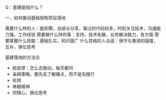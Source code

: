 Q：基建是指什么？

一、如何推动基础架构项目落地

需要什么样的人：能折腾，总结与分享，看过的代码较多，时刻关注技术，沟通能力强，工作经验
需要做什么样的事：支持，技术拓展，业务解决能力，各方面
需要掌握什么技能：基础扎实，知识面广
什么性格的人合适：保守与激进的碰撞，互补，换位思考

基建落地的方法论
- 脸皮厚：怎么去推动，每天都问
- 亲耕策略，要先去了解痛点，而不是先推行
- 轮岗
- 奉献精神
- 同理心，换位思考 
